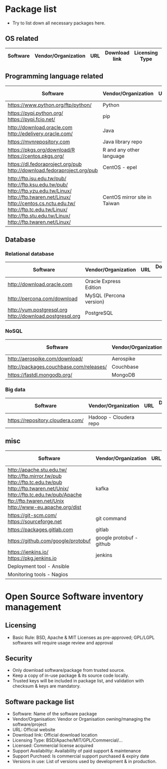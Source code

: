 # Package list 
- Try to list down all necessary packages here.

## OS related
| Software |Vendor/Organization | URL | Download link | Licensing Type |Licensed(Commercial package only) |Support Availability | Support Purchased | Version In use |
|-|-|-|-|-|-|-|-|-|

## Programming language related
| Software |Vendor/Organization | URL | Download link | Licensing Type |Licensed(Commercial package only) |Support Availability | Support Purchased | Version In use |
|-|-|-|-|-|-|-|-|-|
| https://www.python.org/ftp/python/ | Python |
| https://pypi.python.org/<br />https://pypi.fcio.net/ | pip |
| http://download.oracle.com<br />http://edelivery.oracle.com/ | Java |
| https://mvnrepository.com<br />| Java library repo |
| https://pkgs.org/download/R<br />https://centos.pkgs.org/ | R and any other language |
| https://dl.fedoraproject.org/pub<br />http://download.fedoraproject.org/pub | CentOS - epel |
| http://ftp.isu.edu.tw/pub/<br />http://ftp.ksu.edu.tw/pub/<br />http://ftp.yzu.edu.tw/Linux/<br />http://ftp.twaren.net/Linux/<br > http://centos.cs.nctu.edu.tw/<br >http://ftp.tc.edu.tw/Linux/<br >http://ftp.stu.edu.tw/Linux/<br >http://ftp.twaren.net/Linux/ | CentOS mirror site in Taiwan |

## Database
### Relational database
| Software |Vendor/Organization | URL | Download link | Licensing Type |Licensed(Commercial package only) |Support Availability | Support Purchased | Version In use |
|-|-|-|-|-|-|-|-|-|
| http://download.oracle.com | Oracle Express Edition |
| http://percona.com/download | MySQL (Percona version) |
| http://yum.postgresql.org<br />http://download.postgresql.org | PostgreSQL |

### NoSQL
| Software |Vendor/Organization | URL | Download link | Licensing Type |Licensed(Commercial package only) |Support Availability | Support Purchased | Version In use |
|-|-|-|-|-|-|-|-|-|
| http://aerospike.com/download/ | Aerospike |
| http://packages.couchbase.com/releases/ | Couchbase |
| https://fastdl.mongodb.org/ | MongoDB |
### Big data
| Software |Vendor/Organization | URL | Download link | Licensing Type |Licensed(Commercial package only) |Support Availability | Support Purchased | Version In use |
|-|-|-|-|-|-|-|-|-|
| https://repository.cloudera.com/ | Hadoop - Cloudera repo |

## misc
| Software |Vendor/Organization | URL | Download link | Licensing Type |Licensed(Commercial package only) |Support Availability | Support Purchased | Version In use |
|-|-|-|-|-|-|-|-|-|
| http://apache.stu.edu.tw/<br />http://ftp.mirror.tw/pub<br />http://ftp.tc.edu.tw/pub<br />http://ftp.twaren.net/Unix/<br />http://ftp.tc.edu.tw/pub/Apache<br />ftp://ftp.twaren.net/Unix<br />http://www-eu.apache.org/dist<br />| kafka |
| https://git-scm.com/<br />https://sourceforge.net | git command |
| https://packages.gitlab.com | gitlab |
| https://github.com/google/protobuf | google protobuf - github |
| https://jenkins.io/<br />https://pkg.jenkins.io<br /> | jenkins |
| Deployment tool - Ansible |
| Monitoring tools - Nagios |

# Open Source Software inventory management

## Licensing
* Basic Rule: BSD, Apache & MIT Licenses as pre-approved; GPL/LGPL softwares will
require usage review and approval

## Security
* Only download software/package from trusted source. 
* Keep a copy of in-use package & its source code locally.
* Trusted keys will be included in package list, and validation with checksum &
  keys are mandatory.

## Software package list
* Software: Name of the software package
* Vendor/Organisation: Vendor or Organisation owning/managing the software/project
* URL: Official website
* Download link: Official download location
* Licensing Type: BSD/Apache/MIT/GPL/Commercial/...
* Licensed: Commercial license acquired
* Support Availabiltiy: Availability of paid support & maintenance
* Support Purchsed: Is commercial support purchased & expiry date
* Versions in use: List of versions used by development & in production.

